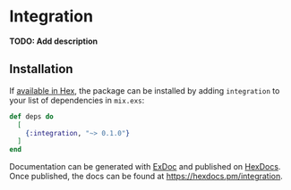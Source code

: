 # Integration

**TODO: Add description**

## Installation

If [available in Hex](https://hex.pm/docs/publish), the package can be installed
by adding `integration` to your list of dependencies in `mix.exs`:

```elixir
def deps do
  [
    {:integration, "~> 0.1.0"}
  ]
end
```

Documentation can be generated with [ExDoc](https://github.com/elixir-lang/ex_doc)
and published on [HexDocs](https://hexdocs.pm). Once published, the docs can
be found at <https://hexdocs.pm/integration>.

